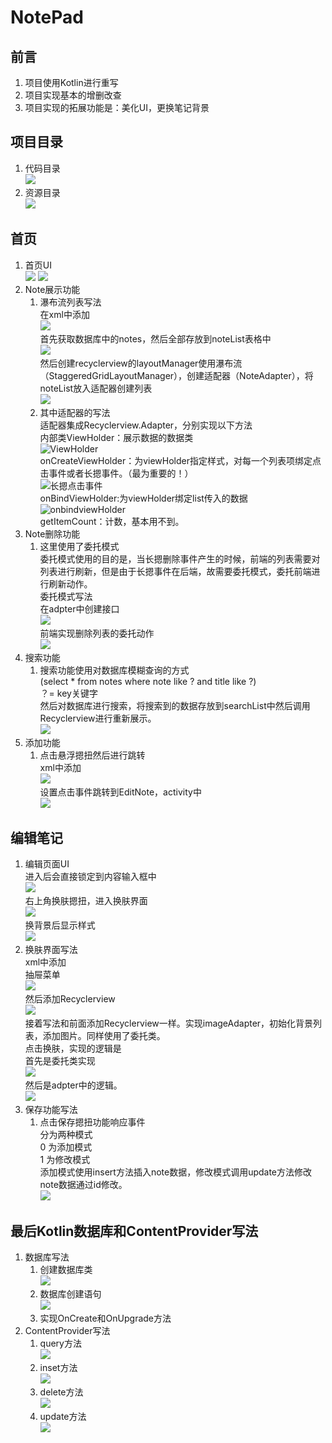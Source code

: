 # NotePad
## 前言
1. 项目使用Kotlin进行重写
2. 项目实现基本的增删改查
3. 项目实现的拓展功能是：美化UI，更换笔记背景
## 项目目录
1. 代码目录  
![](https://github.com/Github1103/NotePad/blob/master/NotePad_image/Lib/%E9%A1%B9%E7%9B%AE%E7%9B%AE%E5%BD%95.jpg)
2. 资源目录  
![](https://github.com/Github1103/NotePad/blob/master/NotePad_image/Lib/%E8%B5%84%E6%BA%90%E7%9B%AE%E5%BD%95.jpg)
## 首页
1. 首页UI  
![](https://github.com/Github1103/NotePad/blob/master/NotePad_image/show/%E4%B8%BB%E7%95%8C%E9%9D%A2.jpg)
![](https://github.com/Github1103/NotePad/blob/master/NotePad_image/show/%E4%BF%9D%E5%AD%98%E5%A4%9A%E6%9D%A1%E6%95%B0%E6%8D%AE.jpg)
2. Note展示功能
    1. 瀑布流列表写法  
    在xml中添加  
    ![](https://github.com/Github1103/NotePad/blob/master/NotePad_image/MainActivity/main_layout/%E7%AC%94%E8%AE%B0%E5%88%97%E8%A1%A8.jpg)  
    首先获取数据库中的notes，然后全部存放到noteList表格中  
    ![](https://github.com/Github1103/NotePad/blob/master/NotePad_image/MainActivity/%E5%88%9D%E5%A7%8B%E5%8C%96Note.jpg)  
    然后创建recyclerview的layoutManager使用瀑布流（StaggeredGridLayoutManager），创建适配器（NoteAdapter），将noteList放入适配器创建列表  
    ![](https://github.com/Github1103/NotePad/blob/master/NotePad_image/MainActivity/%E5%88%9D%E5%A7%8B%E5%8C%96%E7%80%91%E5%B8%83%E6%B5%81Recyclerview.jpg)  
    2. 其中适配器的写法  
    适配器集成Recyclerview.Adapter，分别实现以下方法  
    内部类ViewHolder：展示数据的数据类  
    ![ViewHolder](https://github.com/Github1103/NotePad/blob/master/NotePad_image/NoteAdapter/ViewHolder.jpg)  
    onCreateViewHolder：为viewHolder指定样式，对每一个列表项绑定点击事件或者长摁事件。（最为重要的！）  
    ![长摁点击事件](https://github.com/Github1103/NotePad/blob/master/NotePad_image/NoteAdapter/%E9%80%82%E9%85%8D%E5%99%A8%E4%B8%AD%E7%9A%84%E7%82%B9%E5%87%BB%E4%BA%8B%E4%BB%B6%E5%92%8C%E9%95%BF%E6%91%81%E4%BA%8B%E4%BB%B6.jpg)  
    onBindViewHolder:为viewHolder绑定list传入的数据  
    ![onbindviewHolder](https://github.com/Github1103/NotePad/blob/master/NotePad_image/NoteAdapter/onBindViewHolder.jpg)    
    getItemCount：计数，基本用不到。   
3. Note删除功能    
    1. 这里使用了委托模式  
    委托模式使用的目的是，当长摁删除事件产生的时候，前端的列表需要对列表进行刷新，但是由于长摁事件在后端，故需要委托模式，委托前端进行刷新动作。  
    委托模式写法  
    在adpter中创建接口  
    ![](https://github.com/Github1103/NotePad/blob/master/NotePad_image/NoteAdapter/%E5%A7%94%E6%89%98%E6%A8%A1%E5%BC%8F.jpg)  
    前端实现删除列表的委托动作  
    ![](https://github.com/Github1103/NotePad/blob/master/NotePad_image/MainActivity/%E5%88%A0%E9%99%A4%E6%95%B0%E6%8D%AE_%E5%A7%94%E6%89%98%E6%A8%A1%E5%BC%8F.jpg)  
4. 搜索功能  
    1. 搜索功能使用对数据库模糊查询的方式  
    (select * from notes where note like ? and title like ?)  
    ？= key关键字  
    然后对数据库进行搜索，将搜索到的数据存放到searchList中然后调用Recyclerview进行重新展示。  
    ![](https://github.com/Github1103/NotePad/blob/master/NotePad_image/MainActivity/%E6%9F%A5%E8%AF%A2%E6%95%B0%E6%8D%AE.jpg)
5. 添加功能
    1. 点击悬浮摁扭然后进行跳转  
    xml中添加  
    ![](https://github.com/Github1103/NotePad/blob/master/NotePad_image/MainActivity/main_layout/%E6%82%AC%E6%B5%AE%E6%91%81%E6%89%AD.jpg)  
    设置点击事件跳转到EditNote，activity中  
    ![](https://github.com/Github1103/NotePad/blob/master/NotePad_image/MainActivity/%E6%8F%92%E5%85%A5%E6%95%B0%E6%8D%AE.jpg) 
## 编辑笔记
1. 编辑页面UI  
    进入后会直接锁定到内容输入框中  
    ![](https://github.com/Github1103/NotePad/blob/master/NotePad_image/show/%E6%B7%BB%E5%8A%A0%E7%AC%94%E8%AE%B0%E7%95%8C%E9%9D%A2.jpg)  
    右上角换肤摁扭，进入换肤界面  
    ![](https://github.com/Github1103/NotePad/blob/master/NotePad_image/show/%E6%8D%A2%E8%83%8C%E6%99%AF%E7%95%8C%E9%9D%A2.jpg)  
    换背景后显示样式  
    ![](https://github.com/Github1103/NotePad/blob/master/NotePad_image/show/%E7%BC%96%E8%BE%91%E6%8D%A2%E8%83%8C%E6%99%AF%E5%90%8E.jpg)  
2. 换肤界面写法  
    xml中添加     
    抽屉菜单  
    ![](https://github.com/Github1103/NotePad/blob/master/NotePad_image/EditNoteActivity/edit_layout/%E6%8A%BD%E5%B1%89%E8%8F%9C%E5%8D%95.jpg)    
    然后添加Recyclerview  
    ![](https://github.com/Github1103/NotePad/blob/master/NotePad_image/EditNoteActivity/edit_layout/%E8%83%8C%E6%99%AF%E8%8F%9C%E5%8D%95.jpg)  
    接着写法和前面添加Recyclerview一样。实现imageAdapter，初始化背景列表，添加图片。同样使用了委托类。  
    点击换肤，实现的逻辑是  
    首先是委托类实现  
    ![](https://github.com/Github1103/NotePad/blob/master/NotePad_image/EditNoteActivity/%E5%88%9D%E5%A7%8B%E5%8C%96%E5%A7%94%E6%89%98%E6%A8%A1%E5%BC%8F.jpg)  
    然后是adpter中的逻辑。  
    ![](https://github.com/Github1103/NotePad/blob/master/NotePad_image/ImageAdapter/%E6%8D%A2%E8%83%8C%E6%99%AF%E9%80%BB%E8%BE%91.jpg)  
3. 保存功能写法  
    1. 点击保存摁扭功能响应事件  
    分为两种模式  
    0 为添加模式  
    1 为修改模式  
    添加模式使用insert方法插入note数据，修改模式调用update方法修改note数据通过id修改。  
    ![](https://github.com/Github1103/NotePad/blob/master/NotePad_image/EditNoteActivity/%E6%8F%92%E5%85%A5%E5%92%8C%E4%BF%AE%E6%94%B9%E4%BF%9D%E5%AD%98%E7%AC%94%E8%AE%B0.jpg)
## 最后Kotlin数据库和ContentProvider写法
1. 数据库写法  
    1. 创建数据库类  
    ![](https://github.com/Github1103/NotePad/blob/master/NotePad_image/Database/%E6%95%B0%E6%8D%AE%E5%BA%93%E7%B1%BB.jpg)  
    2. 数据库创建语句  
    ![](https://github.com/Github1103/NotePad/blob/master/NotePad_image/Database/%E6%95%B0%E6%8D%AE%E5%BA%93%E5%88%9B%E5%BB%BA%E8%AF%AD%E5%8F%A5.jpg)
    3. 实现OnCreate和OnUpgrade方法
2. ContentProvider写法
    1. query方法  
    ![](https://github.com/Github1103/NotePad/blob/master/NotePad_image/ContentProvider/ContentProvider_query.jpg)  
    2. inset方法  
    ![](https://github.com/Github1103/NotePad/blob/master/NotePad_image/ContentProvider/ContentProvider_insert.jpg)  
    3. delete方法  
    ![](https://github.com/Github1103/NotePad/blob/master/NotePad_image/ContentProvider/ContentProvider_delete.jpg)  
    4. update方法  
    ![](https://github.com/Github1103/NotePad/blob/master/NotePad_image/ContentProvider/ContentProvider_update.jpg)  
 

